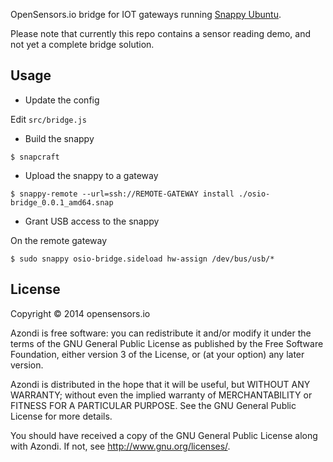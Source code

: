 OpenSensors.io bridge for IOT gateways running [Snappy Ubuntu](https://developer.ubuntu.com/en/snappy/).

Please note that currently this repo contains a sensor reading demo, and not yet a complete bridge solution.

## Usage

* Update the config

Edit `src/bridge.js`

* Build the snappy

`$ snapcraft`

* Upload the snappy to a gateway

`$ snappy-remote --url=ssh://REMOTE-GATEWAY install ./osio-bridge_0.0.1_amd64.snap`

* Grant USB access to the snappy

On the remote gateway

`$ sudo snappy osio-bridge.sideload hw-assign /dev/bus/usb/*`

## License

Copyright © 2014 opensensors.io

Azondi is free software: you can redistribute it and/or modify
it under the terms of the GNU General Public License as published by
the Free Software Foundation, either version 3 of the License, or
(at your option) any later version.

Azondi is distributed in the hope that it will be useful,
but WITHOUT ANY WARRANTY; without even the implied warranty of
MERCHANTABILITY or FITNESS FOR A PARTICULAR PURPOSE.  See the
GNU General Public License for more details.

You should have received a copy of the GNU General Public License
along with Azondi.  If not, see <http://www.gnu.org/licenses/>.
